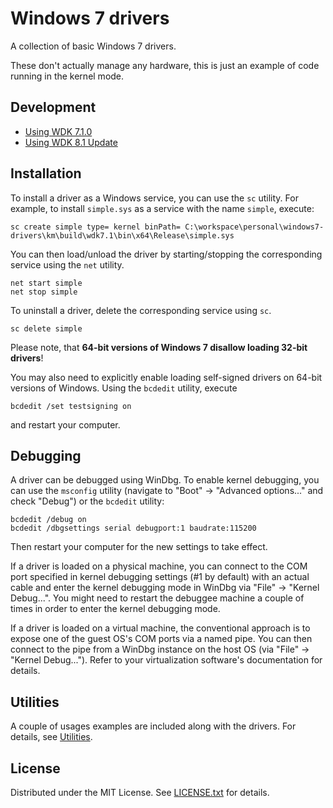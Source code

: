 Windows 7 drivers
=================

A collection of basic Windows 7 drivers.

These don't actually manage any hardware, this is just an example of code
running in the kernel mode.

Development
-----------

* [Using WDK 7.1.0]
* [Using WDK 8.1 Update]

[Using WDK 7.1.0]: km/build/wdk7.1/README.md
[Using WDK 8.1 Update]: km/build/wdk8.1update/README.md

Installation
------------

To install a driver as a Windows service, you can use the `sc` utility.
For example, to install `simple.sys` as a service with the name `simple`,
execute:

    sc create simple type= kernel binPath= C:\workspace\personal\windows7-drivers\km\build\wdk7.1\bin\x64\Release\simple.sys

You can then load/unload the driver by starting/stopping the corresponding
service using the `net` utility.

    net start simple
    net stop simple

To uninstall a driver, delete the corresponding service using `sc`.

    sc delete simple

Please note, that **64-bit versions of Windows 7 disallow loading 32-bit
drivers**!

You may also need to explicitly enable loading self-signed drivers on 64-bit
versions of Windows.
Using the `bcdedit` utility, execute

    bcdedit /set testsigning on

and restart your computer.

Debugging
---------

A driver can be debugged using WinDbg.
To enable kernel debugging, you can use the `msconfig` utility (navigate to
"Boot" -> "Advanced options..." and check "Debug") or the `bcdedit` utility:

    bcdedit /debug on
    bcdedit /dbgsettings serial debugport:1 baudrate:115200

Then restart your computer for the new settings to take effect.

If a driver is loaded on a physical machine, you can connect to the COM port
specified in kernel debugging settings (#1 by default) with an actual cable and
enter the kernel debugging mode in WinDbg via "File" -> "Kernel Debug...".
You might need to restart the debuggee machine a couple of times in order to
enter the kernel debugging mode.

If a driver is loaded on a virtual machine, the conventional approach is to
expose one of the guest OS's COM ports via a named pipe.
You can then connect to the pipe from a WinDbg instance on the host OS (via
"File" -> "Kernel Debug...").
Refer to your virtualization software's documentation for details.

Utilities
---------

A couple of usages examples are included along with the drivers.
For details, see [Utilities].

[Utilities]: um/README.md

License
-------

Distributed under the MIT License.
See [LICENSE.txt] for details.

[LICENSE.txt]: LICENSE.txt
